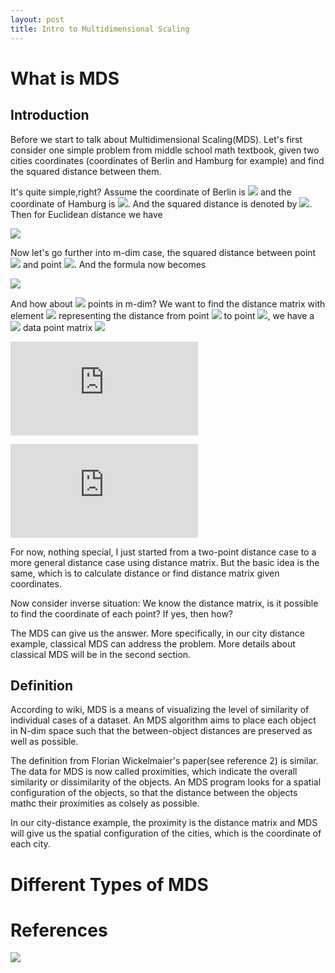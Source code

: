```yaml
---
layout: post
title: Intro to Multidimensional Scaling
---
```

# What is MDS
## Introduction
Before we start to talk about Multidimensional Scaling(MDS). Let's first consider one simple problem from middle school math textbook, 
given two cities coordinates (coordinates of Berlin and Hamburg for example) and find the squared distance between them.

It's quite simple,right? Assume the coordinate of Berlin is <img src="http://latex.codecogs.com/svg.latex?(x_{11},x_{12})" border="0"/> 
and the coordinate of Hamburg is  <img src="http://latex.codecogs.com/svg.latex?(x_{21},x_{22})" border="0"/>.
And the squared distance is denoted by  <img src="http://latex.codecogs.com/svg.latex?d^2" border="0"/>. Then for Euclidean distance we have

<img src="http://latex.codecogs.com/svg.latex?d^2=(x_{11}-x_{21})^2+(x_{12}-x_{22})^2" border="0"/>

Now let's go further into m-dim case, the squared distance between point <img src="http://latex.codecogs.com/svg.latex?i" border="0"/> and point <img src="http://latex.codecogs.com/svg.latex?j" border="0"/>.
And the formula now becomes

<img src="http://latex.codecogs.com/svg.latex?d_{ij}^2=\sum_{a=1}^{m}(x_{ia}-x_{ja})^2" border="0"/>

And how about <img src="http://latex.codecogs.com/svg.latex?n" border="0"/> points in m-dim? We want to find the distance matrix with element <img src="http://latex.codecogs.com/svg.latex?x_{i,j}" border="0"/>
representing the distance from point <img src="http://latex.codecogs.com/svg.latex?i" border="0"/> to 
point <img src="http://latex.codecogs.com/svg.latex?j" border="0"/>, 
we have a <img src="http://latex.codecogs.com/svg.latex?n*m" border="0"/> data point matrix <img src="http://latex.codecogs.com/svg.latex?X" border="0"/>

![equation](http://latex.codecogs.com/svg.latex?X%20%3D%20%5Cbegin%7Bbmatrix%7D%20x_%7B11%7D%20%26%20x_%7B12%7D%20%26%20x_%7B13%7D%20%26%20...%20%26%20x_%7B1m%7D%5C%5C%20x_%7B21%7D%20%26%20x_%7B22%7D%20%26%20x_%7B23%7D%20%26%20...%20%26%20x_%7B2m%7D%5C%5C%20...%20%26%20...%20%26%20...%20%26%20...%20%26%20...%20%5C%5C%20x_%7Bn1%7D%20%26%20x_%7Bn2%7D%20%26%20x_%7Bn3%7D%20%26%20...%20%26%20x_%7Bnm%7D%20%5Cend%7Bbmatrix%7D)

![equation](http://latex.codecogs.com/svg.latex?%24%24%20%5Cbegin%7Balign*%7D%20D%5E2%28X%29%20%26%3D%20%5Cbegin%7Bbmatrix%7D%200%20%26%20d%5E2_%7B12%7D%20%26%20d%5E2_%7B13%7D%20%26%20...%20%26%20d%5E2_%7B1n%7D%5C%5C%20d%5E2_%7B21%7D%20%26%200%20%26%20d%5E2_%7B32%7D%20%26%20...%20%26%20d%5E2_%7B2n%7D%5C%5C%20d%5E2_%7B31%7D%20%26%20d%5E2_%7B32%7D%20%26%200%20%26%20...%20%26%20d%5E2_%7B3n%7D%5C%5C%20...%20%26%20...%20%26%20...%20%26%20...%20%26%20...%20%5C%5C%20d%5E2_%7Bn1%7D%20%26%20d%5E2_%7Bn2%7D%20%26%20...%20%26%20...%20%26%200%20%5Cend%7Bbmatrix%7D%5C%5C%20%26%3D%20%5Csum_%7Ba%3D1%7D%5E%7Bm%7D%5Cbegin%7Bbmatrix%7D%20x_%7B1a%7D%5E2%20%26%20x_%7B1a%7D%5E2%20%26%20x_%7B1a%7D%5E2%20%26%20...%20%26%20x_%7B1a%7D%5E2%5C%5C%20x_%7B2a%7D%5E2%20%26%20x_%7B2a%7D%5E2%20%26%20x_%7B2a%7D%5E2%20%26%20...%20%26%20x_%7B2a%7D%5E2%5C%5C%20x_%7B3a%7D%5E2%20%26%20x_%7B3a%7D%5E2%20%26%20x_%7B3a%7D%5E2%20%26%20...%20%26%20x_%7B3a%7D%5E2%5C%5C%20...%20%26%20...%20%26%20...%20%26%20...%20%26%20...%20%5C%5C%20x_%7Bna%7D%5E2%20%26%20x_%7Bna%7D%5E2%20%26%20x_%7Bna%7D%5E2%20%26%20x_%7Bna%7D%5E2%20%26%20x_%7Bna%7D%5E2%20%5Cend%7Bbmatrix%7D%20&plus;%20%5Csum_%7Ba%3D1%7D%5E%7Bm%7D%5Cbegin%7Bbmatrix%7D%20x_%7B1a%7D%5E2%20%26%20x_%7B2a%7D%5E2%20%26%20x_%7B3a%7D%5E2%20%26%20...%20%26%20x_%7Bna%7D%5E2%5C%5C%20x_%7B1a%7D%5E2%20%26%20x_%7B2a%7D%5E2%20%26%20x_%7B3a%7D%5E2%20%26%20...%20%26%20x_%7Bna%7D%5E2%5C%5C%20x_%7B1a%7D%5E2%20%26%20x_%7B2a%7D%5E2%20%26%20x_%7B3a%7D%5E2%20%26%20...%20%26%20x_%7Bna%7D%5E2%5C%5C%20...%20%26%20...%20%26%20...%20%26%20...%20%26%20...%20%5C%5C%20x_%7B1a%7D%5E2%20%26%20x_%7B2a%7D%5E2%20%26%20x_%7B3a%7D%5E2%20%26%20...%20%26%20x_%7Bna%7D%5E2%20%5Cend%7Bbmatrix%7D%20-%202XX%5ET%20%5Cend%7Balign*%7D%20%24%24)

For now, nothing special, I just started from a two-point distance case to a more general distance case using distance matrix.
But the basic idea is the same, which is to calculate distance or find distance matrix given coordinates.

Now consider inverse situation: We know the distance matrix, is it possible to find the coordinate of each point? If yes, then how?

The MDS can give us the answer. More specifically, in our city distance example, classical MDS can address the problem. 
More details about classical MDS will be in the second section.

## Definition
According to wiki, MDS is a means of visualizing the level of similarity of individual cases of a dataset.
An MDS algorithm aims to place each object in N-dim space such that the between-object distances are preserved as well as possible.

The definition from Florian Wickelmaier's paper(see reference 2) is similar. The data for MDS is now called proximities,
which indicate the overall similarity or dissimilarity of the objects. An MDS program looks for a spatial configuration of the objects, 
so that the distance between the objects mathc their proximities as colsely as possible.

In our city-distance example, the proximity is the distance matrix and MDS will give us the spatial configuration of the cities,
which is the coordinate of each city.

# Different Types of MDS

# References
<img src="http://latex.codecogs.com/svg.latex?" border="0"/>
